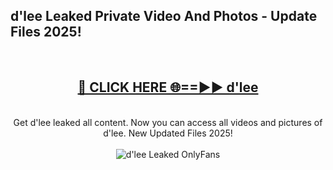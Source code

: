 <h2>d'lee Leaked Private Video And Photos - Update Files 2025!</h2>
<br>
<div align="center">
<h2><a href="https://betterlinks.top/A2PfLJ" rel="nofollow">🔴 CLICK HERE 🌐==►► d'lee</a></h2>
<br>
Get d'lee leaked all content. Now you can access all videos and pictures of d'lee. New Updated Files 2025!
<br>
<br>
<a href="https://betterlinks.top/A2PfLJ" rel="nofollow" data-target="animated-image.originalLink"><img src="https://i.imgur.com/dJHk4Zq.gif" alt="d'lee Leaked  OnlyFans" style="max-width: 100%; display: inline-block;" data-target="animated-image.originalImage"></a>
</div>
<br>